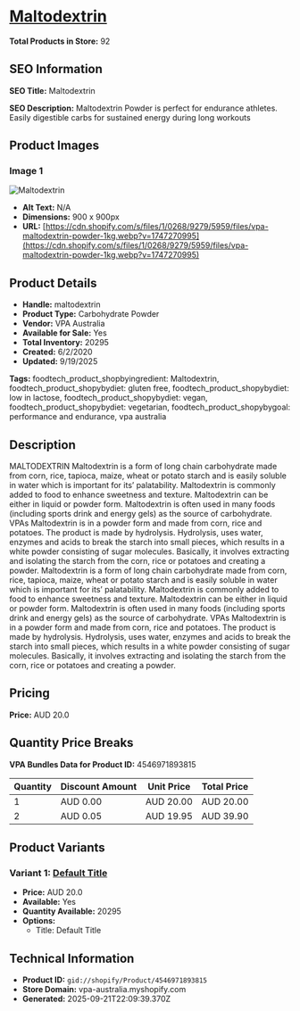 # [Maltodextrin](https://vpa-australia.myshopify.com/products/maltodextrin)

**Total Products in Store:** 92

## SEO Information

**SEO Title:** Maltodextrin

**SEO Description:** Maltodextrin Powder is perfect for endurance athletes. Easily digestible carbs for sustained energy during long workouts

## Product Images

### Image 1
![Maltodextrin](https://cdn.shopify.com/s/files/1/0268/9279/5959/files/vpa-maltodextrin-powder-1kg.webp?v=1747270995)

- **Alt Text:** N/A
- **Dimensions:** 900 x 900px
- **URL:** [https://cdn.shopify.com/s/files/1/0268/9279/5959/files/vpa-maltodextrin-powder-1kg.webp?v=1747270995](https://cdn.shopify.com/s/files/1/0268/9279/5959/files/vpa-maltodextrin-powder-1kg.webp?v=1747270995)

## Product Details

- **Handle:** maltodextrin
- **Product Type:** Carbohydrate Powder
- **Vendor:** VPA Australia
- **Available for Sale:** Yes
- **Total Inventory:** 20295
- **Created:** 6/2/2020
- **Updated:** 9/19/2025

**Tags:** foodtech_product_shopbyingredient: Maltodextrin, foodtech_product_shopybydiet: gluten free, foodtech_product_shopybydiet: low in lactose, foodtech_product_shopybydiet: vegan, foodtech_product_shopybydiet: vegetarian, foodtech_product_shopybygoal: performance and endurance, vpa australia

## Description

MALTODEXTRIN Maltodextrin is a form of long chain carbohydrate made from corn, rice, tapioca, maize, wheat or potato starch and is easily soluble in water which is important for its’ palatability. Maltodextrin is commonly added to food to enhance sweetness and texture. Maltodextrin can be either in liquid or powder form. Maltodextrin is often used in many foods (including sports drink and energy gels) as the source of carbohydrate. VPAs Maltodextrin is in a powder form and made from corn, rice and potatoes. The product is made by hydrolysis. Hydrolysis, uses water, enzymes and acids to break the starch into small pieces, which results in a white powder consisting of sugar molecules. Basically, it involves extracting and isolating the starch from the corn, rice or potatoes and creating a powder. Maltodextrin is a form of long chain carbohydrate made from corn, rice, tapioca, maize, wheat or potato starch and is easily soluble in water which is important for its’ palatability. Maltodextrin is commonly added to food to enhance sweetness and texture. Maltodextrin can be either in liquid or powder form. Maltodextrin is often used in many foods (including sports drink and energy gels) as the source of carbohydrate. VPAs Maltodextrin is in a powder form and made from corn, rice and potatoes. The product is made by hydrolysis. Hydrolysis, uses water, enzymes and acids to break the starch into small pieces, which results in a white powder consisting of sugar molecules. Basically, it involves extracting and isolating the starch from the corn, rice or potatoes and creating a powder.

## Pricing

**Price:** AUD 20.0

## Quantity Price Breaks

**VPA Bundles Data for Product ID:** 4546971893815

| Quantity | Discount Amount | Unit Price | Total Price |
|----------|----------------|------------|-------------|
| 1 | AUD 0.00 | AUD 20.00 | AUD 20.00 |
| 2 | AUD 0.05 | AUD 19.95 | AUD 39.90 |

## Product Variants

### Variant 1: [Default Title](https://vpa-australia.myshopify.com/products/maltodextrin)

- **Price:** AUD 20.0
- **Available:** Yes
- **Quantity Available:** 20295
- **Options:**
  - Title: Default Title

## Technical Information

- **Product ID:** `gid://shopify/Product/4546971893815`
- **Store Domain:** vpa-australia.myshopify.com
- **Generated:** 2025-09-21T22:09:39.370Z

